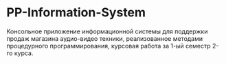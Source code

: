 # PP-Information-System
Консольное приложение информационной системы для поддержки продаж магазина аудио-видео техники, реализованное методами процедурного программирования, курсовая работа за 1-ый семестр 2-го курса.
